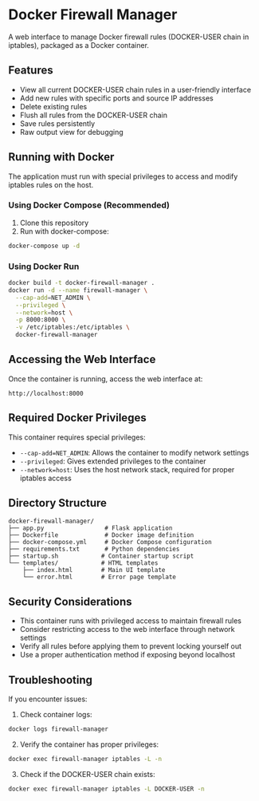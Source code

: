 # Docker Firewall Manager

A web interface to manage Docker firewall rules (DOCKER-USER chain in iptables), packaged as a Docker container.

## Features

- View all current DOCKER-USER chain rules in a user-friendly interface
- Add new rules with specific ports and source IP addresses
- Delete existing rules
- Flush all rules from the DOCKER-USER chain
- Save rules persistently
- Raw output view for debugging

## Running with Docker

The application must run with special privileges to access and modify iptables rules on the host.

### Using Docker Compose (Recommended)

1. Clone this repository
2. Run with docker-compose:

```bash
docker-compose up -d
```

### Using Docker Run

```bash
docker build -t docker-firewall-manager .
docker run -d --name firewall-manager \
  --cap-add=NET_ADMIN \
  --privileged \
  --network=host \
  -p 8000:8000 \
  -v /etc/iptables:/etc/iptables \
  docker-firewall-manager
```

## Accessing the Web Interface

Once the container is running, access the web interface at:

```
http://localhost:8000
```

## Required Docker Privileges

This container requires special privileges:

- `--cap-add=NET_ADMIN`: Allows the container to modify network settings
- `--privileged`: Gives extended privileges to the container
- `--network=host`: Uses the host network stack, required for proper iptables access

## Directory Structure

```
docker-firewall-manager/
├── app.py                 # Flask application
├── Dockerfile             # Docker image definition
├── docker-compose.yml     # Docker Compose configuration
├── requirements.txt       # Python dependencies
├── startup.sh            # Container startup script
└── templates/            # HTML templates
    ├── index.html        # Main UI template
    └── error.html        # Error page template
```

## Security Considerations

- This container runs with privileged access to maintain firewall rules
- Consider restricting access to the web interface through network settings
- Verify all rules before applying them to prevent locking yourself out
- Use a proper authentication method if exposing beyond localhost

## Troubleshooting

If you encounter issues:

1. Check container logs:
```bash
docker logs firewall-manager
```

2. Verify the container has proper privileges:
```bash
docker exec firewall-manager iptables -L -n
```

3. Check if the DOCKER-USER chain exists:
```bash
docker exec firewall-manager iptables -L DOCKER-USER -n
```

